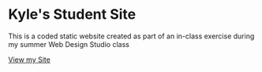 # Kyle's Student Site

This is a coded static website created as part of an in-class exercise during my summer Web Design Studio class

[View my Site](https://iolanikyle.github.io/)
